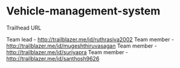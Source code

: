 # Vehicle-management-system

Trailhead URL

Team lead - http://trailblazer.me/id/ruthrasiva2002
Team member - http://trailblazer.me/id/mugeshthiruvasagan
Team member - http://trailblazer.me/id/suriyapra
Team member - http://trailblazer.me/id/santhosh9626
